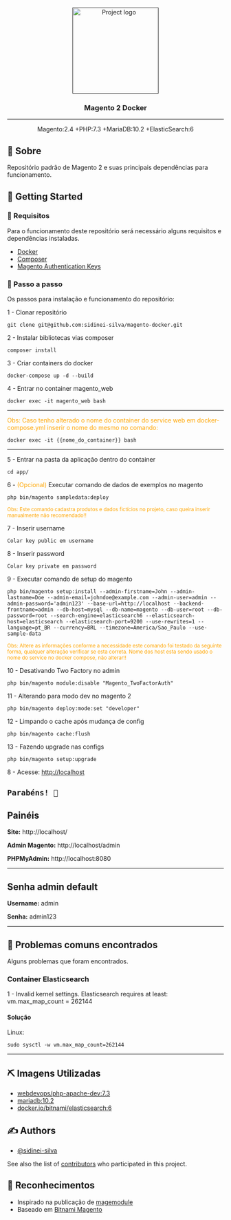 <p align="center">
  <a href="" rel="noopener">
 <img width=200px height=200px src="https://camo.githubusercontent.com/1b8997f4597a4d3f1cfa29863e6ad766a8cab1fd7810f77aa7dc77811b7c327c/68747470733a2f2f63646e2e7261776769742e636f6d2f72616661656c73747a2f6d6167656e746f322d736e6970706574732d76697375616c73747564696f2f6d61737465722f696d616765732f69636f6e2e706e67" alt="Project logo"></a>
</p>

<h3 align="center">Magento 2 Docker</h3>



---

<p align="center"> Magento:2.4 +PHP:7.3 +MariaDB:10.2 +ElasticSearch:6
    <br> 
</p>



## 🧐 Sobre <a name = "about"></a>

Repositório padrão de Magento 2 e suas principais dependências para funcionamento.



## 🏁 Getting Started <a name = "getting_started"></a>


### 📝 Requisitos

Para o funcionamento deste repositório será necessário alguns requisitos e dependências instaladas.


- [Docker](https://www.docker.com/)
- [Composer](https://getcomposer.org/download/)
- [Magento Authentication Keys](https://devdocs.magento.com/guides/v2.4/install-gde/prereq/connect-auth.html)


### 🔧 Passo a passo

Os passos para instalação e funcionamento do repositório:


1 - Clonar repositório

```
git clone git@github.com:sidinei-silva/magento-docker.git
```

2 - Instalar bibliotecas vias composer 

```
composer install 
```

3 - Criar containers do docker

```
docker-compose up -d --build
```

4 - Entrar no container magento_web

```
docker exec -it magento_web bash
```
---

<span style="color:orange;">Obs: Caso tenho alterado o nome do container do service web em docker-compose.yml inserir o nome do mesmo no comando:</span>

```
docker exec -it {{nome_do_container}} bash
```
---

5 - Entrar na pasta da aplicação dentro do container

```
cd app/
```

6 - <span style="color:orange;">(Opcional)</span> Executar comando de dados de exemplos no magento

```
php bin/magento sampledata:deploy
```
<small style="color:orange;">Obs: Este comando cadastra produtos e dados fictícios no projeto, caso queira inserir manualmente não recomendado!!</small>

7 - Inserir username

    Colar key public em username 

8 - Inserir password

    Colar key private em password

9 - Executar comando de setup do magento

```
php bin/magento setup:install --admin-firstname=John --admin-lastname=Doe --admin-email=johndoe@example.com --admin-user=admin --admin-password='admin123' --base-url=http://localhost --backend-frontname=admin --db-host=mysql --db-name=magento --db-user=root --db-password=root --search-engine=elasticsearch6 --elasticsearch-host=elasticsearch --elasticsearch-port=9200 --use-rewrites=1 --language=pt_BR --currency=BRL --timezone=America/Sao_Paulo --use-sample-data
```
<small style="color:orange;">Obs: Altere as informações conforme a necessidade este comando foi testado da seguinte forma, qualquer alteração verificar se esta correta. Nome dos host esta sendo usado o nome do service no docker compose, não alterar!!</small>

10 - Desativando Two Factory no admin

```
php bin/magento module:disable "Magento_TwoFactorAuth"
```

11 - Alterando para modo dev no magento 2

```
php bin/magento deploy:mode:set "developer"
```

12 - Limpando o cache após mudança de config

```
php bin/magento cache:flush
```


13 - Fazendo upgrade nas configs

```
php bin/magento setup:upgrade
```

8 - Acesse: [http://localhost](http://localhost)

``
Parabéns! 🎈
``
---

## Painéis

**Site:** http://localhost/

**Admin Magento:** http://localhost/admin

**PHPMyAdmin:** http://localhost:8080

---
## Senha admin default

**Username:** admin

**Senha:** admin123

---

## 🔧 Problemas comuns encontrados <a name = "painels"></a>

Alguns problemas que foram encontrados. 


### Container Elasticsearch

1 - Invalid kernel settings. Elasticsearch requires at least: vm.max_map_count = 262144
#### **Solução**
Linux:
```
sudo sysctl -w vm.max_map_count=262144
```
---

## ⛏️ Imagens Utilizadas <a name = "built_using"></a>

- [webdevops/php-apache-dev:7.3](https://hub.docker.com/r/webdevops/php-apache-dev) 
- [mariadb:10.2](https://hub.docker.com/_/mariadb)
- [docker.io/bitnami/elasticsearch:6](https://hub.docker.com/r/bitnami/elasticsearch)


## ✍️ Authors <a name = "authors"></a>

- [@sidinei-silva](https://github.com/sidinei-silva)

See also the list of [contributors](https://github.com/kylelobo/The-Documentation-Compendium/contributors) who participated in this project.


## 🎉 Reconhecimentos <a name = "acknowledgement"></a>

- Inspirado na publicação de
[magemodule](https://www.magemodule.com/all-things-magento/magento-2-tutorials/docker-magento-2-development/#install-magento) 
- Baseado em [Bitnami Magento](https://bitnami.com/stack/magento)  

